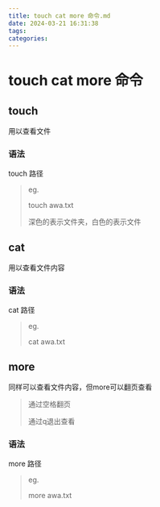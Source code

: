 ```yaml
---
title: touch cat more 命令.md
date: 2024-03-21 16:31:38
tags: 
categories: 
---
```


# touch cat more 命令

## touch

用以查看文件

### 语法

touch 路径

> eg.
>
> touch awa.txt
>
> 深色的表示文件夹，白色的表示文件

## cat

用以查看文件内容

### 语法

cat 路径

> eg.
>
> cat awa.txt 

## more

同样可以查看文件内容，但more可以翻页查看

> 通过空格翻页
>
> 通过q退出查看

### 语法

more 路径

> eg.
>
> more awa.txt



